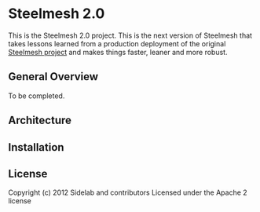 # Steelmesh 2.0

This is the Steelmesh 2.0 project.  This is the next version of Steelmesh that takes lessons learned from a production deployment of the original [Steelmesh project](https://github.com/steelmesh/steelmesh) and makes things faster, leaner and more robust.

## General Overview

To be completed.

## Architecture

## Installation

## License

Copyright (c) 2012 Sidelab and contributors
Licensed under the Apache 2 license
